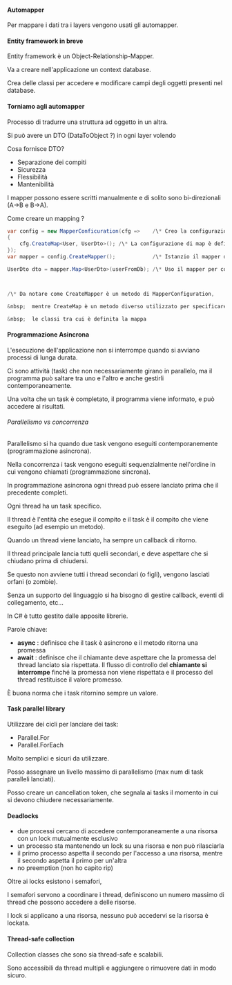 #### Automapper

Per mappare i dati tra i layers vengono usati gli automapper.



#### Entity framework in breve

Entity framework è un Object-Relationship-Mapper.

Va a creare nell'applicazione un context database.

Crea delle classi per accedere e modificare campi degli oggetti presenti nel database.





#### Torniamo agli automapper

Processo di tradurre una struttura ad oggetto in un altra.

Si può avere un DTO (DataToObject ?) in ogni layer volendo

Cosa fornisce DTO?

* Separazione dei compiti
* Sicurezza
* Flessibilità
* Mantenibilità



I mapper possono essere scritti manualmente e di solito sono bi-direzionali (A->B e B->A).

Come creare un mapping ?

```C#
var config = new MapperConficuration(cfg =>    /\* Creo la configurazione che definisce i mapper \*/
{
    cfg.CreateMap<User, UserDto>(); /\* La configurazione di map è definita tra le due classi specificate\*/
});
var mapper = config.CreateMapper();            /\* Istanzio il mapper dalla configurazione \*/

UserDto dto = mapper.Map<UserDto>(userFromDb); /\* Uso il mapper per convertire un oggetto in un altro \*/



/\* Da notare come CreateMapper è un metodo di MapperConfiguration,

&nbsp;  mentre CreateMap è un metodo diverso utilizzato per specificare

&nbsp;  le classi tra cui è definita la mappa                          \*/
```



#### Programmazione Asincrona

L'esecuzione dell'applicazione non si interrompe quando si avviano processi di lunga durata.

Ci sono attività (task) che non necessariamente girano in parallelo, ma il programma può saltare tra uno e l'altro e anche gestirli contemporaneamente.

Una volta che un task è completato, il programma viene informato, e può accedere ai risultati.



###### Parallelismo vs concorrenza

Parallelismo si ha quando due task vengono eseguiti contemporanemente (programmazione asincrona).

Nella concorrenza i task vengono eseguiti sequenzialmente nell'ordine in cui vengono chiamati (programmazione sincrona).



In programmazione asincrona ogni thread può essere lanciato prima che il precedente completi.

Ogni thread ha un task specifico. 

Il thread è l'entità che esegue il compito e il task è il compito che viene eseguito (ad esempio un metodo).



Quando un thread viene lanciato, ha sempre un callback di ritorno.

Il thread principale lancia tutti quelli secondari, e deve aspettare che si chiudano prima di chiudersi.

Se questo non avviene tutti i thread secondari (o figli), vengono lasciati orfani (o zombie).

Senza un supporto del linguaggio si ha bisogno di gestire callback, eventi di collegamento, etc...

In C# è tutto gestito dalle apposite librerie.



Parole chiave:

* **async** : definisce che il task è asincrono e il metodo ritorna una promessa
* **await** : definisce che il chiamante deve aspettare che la promessa del thread lanciato sia rispettata. Il flusso di controllo del **chiamante si interrompe** finché la promessa non viene rispettata e il processo del thread restituisce il valore promesso.



È buona norma che i task ritornino sempre un valore.



#### Task parallel library

Utilizzare dei cicli per lanciare dei task:

* Parallel.For
* Parallel.ForEach  

Molto semplici e sicuri da utilizzare.

Posso assegnare un livello massimo di parallelismo (max num di task paralleli lanciati).

Posso creare un cancellation token, che segnala ai tasks il momento in cui si devono chiudere necessariamente.



#### Deadlocks

* due processi cercano di accedere contemporaneamente a una risorsa con un lock mutualmente esclusivo
* un processo sta mantenendo un lock su una risorsa e non può rilasciarla
* il primo processo aspetta il secondo per l'accesso a una risorsa, mentre il secondo aspetta il primo per un'altra
* no preemption (non ho capito rip)



Oltre ai locks esistono i semafori, 

I semafori servono a coordinare i thread, definiscono un numero massimo di thread che possono accedere a delle risorse.

I lock si applicano a una risorsa, nessuno può accedervi se la risorsa è lockata.



#### Thread-safe collection

Collection classes che sono sia thread-safe e scalabili.

Sono accessibili da thread multipli e aggiungere o rimuovere dati in modo sicuro.



